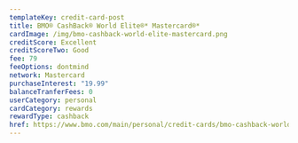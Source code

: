 ```yaml
---
templateKey: credit-card-post
title: BMO® CashBack® World Elite®* Mastercard®*
cardImage: /img/bmo-cashback-world-elite-mastercard.png
creditScore: Excellent
creditScoreTwo: Good
fee: 79
feeOptions: dontmind
network: Mastercard
purchaseInterest: "19.99"
balanceTranferFees: 0
userCategory: personal
cardCategory: rewards
rewardType: cashback
href: https://www.bmo.com/main/personal/credit-cards/bmo-cashback-world-elite-mastercard/
---
```

